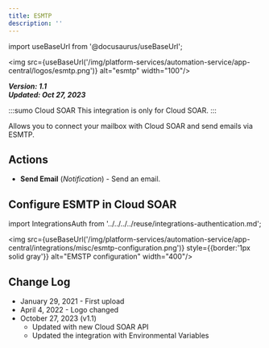 ```yaml
---
title: ESMTP
description: ''
---
```

import useBaseUrl from '@docusaurus/useBaseUrl';

<img src={useBaseUrl('/img/platform-services/automation-service/app-central/logos/esmtp.png')} alt="esmtp" width="100"/>

***Version: 1.1  
Updated: Oct 27, 2023***

:::sumo Cloud SOAR
This integration is only for Cloud SOAR.
:::

Allows you to connect your mailbox with Cloud SOAR and send emails via ESMTP.

## Actions

* **Send Email** (*Notification*) - Send an email.

## Configure ESMTP in Cloud SOAR

import IntegrationsAuth from '../../../../reuse/integrations-authentication.md';

<IntegrationsAuth/>

<img src={useBaseUrl('/img/platform-services/automation-service/app-central/integrations/misc/esmtp-configuration.png')} style={{border:'1px solid gray'}} alt="EMSTP configuration" width="400"/>

## Change Log

* January 29, 2021 - First upload
* April 4, 2022 - Logo changed
* October 27, 2023 (v1.1)
	+ Updated with new Cloud SOAR API
	+ Updated the integration with Environmental Variables
